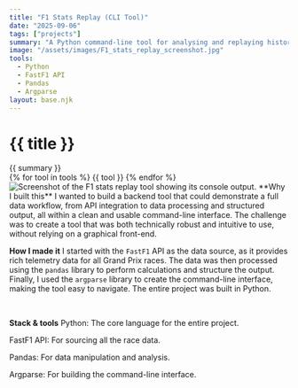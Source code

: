 ```yaml
---
title: "F1 Stats Replay (CLI Tool)"
date: "2025-09-06"
tags: ["projects"]
summary: "A Python command-line tool for analysing and replaying historical Formula 1 race data."
image: "/assets/images/F1_stats_replay_screenshot.jpg"
tools:
  - Python
  - FastF1 API
  - Pandas
  - Argparse
layout: base.njk
---
```


<h1 class="text-4xl font-bold mb-4">{{ title }}</h1>

<div class="text-gray-600 mb-4">{{ summary }}</div>

<div class="flex flex-wrap gap-2 mb-6">
  {% for tool in tools %}
    <span class="px-2 py-1 bg-gray-200 rounded text-xs">{{ tool }}</span>
  {% endfor %}
</div>

<img src="{{ image }}" alt="Screenshot of the F1 stats replay tool showing its console output." class="rounded-lg shadow-md mb-6" />
**Why I built this** I wanted to build a backend tool that could demonstrate a full data workflow, from API integration to data processing and structured output, all within a clean and usable command-line interface. The challenge was to create a tool that was both technically robust and intuitive to use, without relying on a graphical front-end.

<br>

**How I made it** I started with the `FastF1` API as the data source, as it provides rich telemetry data for all Grand Prix races. The data was then processed using the `pandas` library to perform calculations and structure the output. Finally, I used the `argparse` library to create the command-line interface, making the tool easy to navigate. The entire project was built in Python.

<br>

**Stack & tools** Python: The core language for the entire project.

FastF1 API: For sourcing all the race data.

Pandas: For data manipulation and analysis.

Argparse: For building the command-line interface.